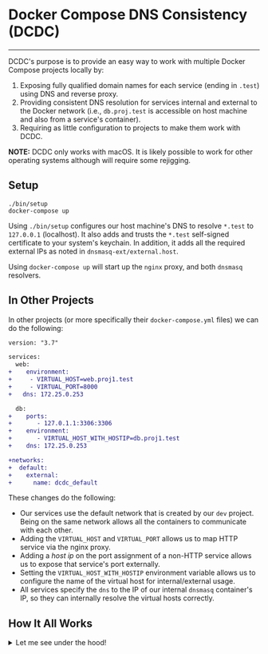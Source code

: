 # Docker Compose DNS Consistency (DCDC)
-----

DCDC's purpose is to provide an easy way to work with multiple Docker Compose projects locally by:

1. Exposing fully qualified domain names for each service (ending in `.test`) using DNS and reverse proxy.
2. Providing consistent DNS resolution for services internal and external to the Docker network (i.e., `db.proj.test` is accessible on host machine and also from a service's container).
3. Requiring as little configuration to projects to make them work with DCDC.

**NOTE:** DCDC only works with macOS. It is likely possible to work for other operating systems although will require some rejigging.

## Setup

```
./bin/setup
docker-compose up
```

Using `./bin/setup` configures our host machine's DNS to resolve `*.test` to `127.0.0.1` (localhost). It also adds and trusts the `*.test` self-signed certificate to your system's keychain. In addition, it adds all the required external IPs as noted in `dnsmasq-ext/external.host`.

Using `docker-compose up` will start up the `nginx` proxy, and both `dnsmasq` resolvers.

## In Other Projects

In other projects (or more specifically their `docker-compose.yml` files) we can do the following:

```diff
version: "3.7"

services:
  web:
+    environment:
+     - VIRTUAL_HOST=web.proj1.test
+     - VIRTUAL_PORT=8000
+   dns: 172.25.0.253

  db:
+    ports:
+       - 127.0.1.1:3306:3306
+    environment:
+       - VIRTUAL_HOST_WITH_HOSTIP=db.proj1.test
+    dns: 172.25.0.253

+networks:
+  default:
+    external:
+      name: dcdc_default
```

These changes do the following:

- Our services use the default network that is created by our `dev` project. Being on the same network allows all the containers to communicate with each other.
- Adding the `VIRTUAL_HOST` and `VIRTUAL_PORT` allows us to map HTTP service via the nginx proxy.
- Adding a _host ip_ on the port assignment of a non-HTTP service allows us to expose that service's port externally.
- Setting the `VIRTUAL_HOST_WITH_HOSTIP` environment variable allows us to configure the name of the virtual host for internal/external usage.
- All services specify the `dns` to the IP of our internal `dnsmasq` container's IP, so they can internally resolve the virtual hosts correctly.

## How It All Works
<details><summary>Let me see under the hood!</summary>

<br>

First, let us cover a pain point that exists when using Docker Compose and how we can alleviate it. Ultimately, we will see that this project offers us a great solution.

### Problem

We have a project (i.e., `proj1`) that contains an API (`api`) service. With Docker, we are able to expose the API server's default port (`3000`). Thus `localhost:3000` routes to the API of `proj1`. We have another project (i.e., `proj2`) that also contains an API (`api`) service and is also exposed on the default port of `3000`.

Both projects exist as separate repositories and therefore has a different `docker-compose.yml` file. In isolation, both projects run without any problem, and expose their API service on `localhost:3000`. The issue is when you want to run both projects at the same time, which might be needed for the development of a new feature or testing a complete flow.

The naive solution is to change one of the exposed ports for a project to `3001` so that the there is no clashing of ports. So for example, `proj2`'s API is now exposed on port `3001` and is reachable at `localhost:3001`.

There are a few problems here:

  1. This process of ensuring we have no conflicting ports on the host can be painful. Even if the projects aren't related, you can have conflicting ports being exposed. As the number of projects scale this becomes more challenging and likely a place is needed to keep track of used ports (or port ranges).
  2. If the two projects have to communicate to each other internally (i.e., not via the host's web browser), the projects cannot see each other as they are on a different network (by default).
  3. Externally to the Docker network, we refer to the APIs as `localhost:<port>`, but internally we need to use the _service name_ like `proj1`. There is a disconnect in how we _refer_ to the services internally and externally to the Docker network.

### Solution

We can use virtual hosts to give a name to each service (i.e., `api.proj1.test`), which removes the _port clashing_ problem. As long as the hostnames are unique there are no issues.

There are many approaches to accomplishing this, but ultimately we decided upon using a combination of [`nginx-proxy`](https://github.com/jwilder/nginx-proxy) and [`dnsmasq`](http://www.thekelleys.org.uk/dnsmasq/doc.html) to accomplish this. This [article](https://medium.com/@sumankpaul/use-nginx-proxy-and-dnsmasq-for-user-friendly-urls-during-local-development-a2ffebd8b05d) provides a great introduction to the solution.

Essentially, every Docker container which connects/disconnects to the network that `nginx-proxy` is running on will regenerate the proxy's nginx configuration. The configuration is set to proxy request to containers using a `VIRTUAL_HOST` environment variable defined in that service's `docker-compose.yml`. Nginx will proxy requests to their internal containers based on the `VIRTUAL_HOST` value.

There is a little bit of extra required to make this work on macOS. We need to use `dnsmasq` to route `*.test` URLs to our proxy. To keep things containerized we use `dnsmasq` in Docker and expose the DNS resolution to the host machine (port `53`). We also need a dedicated Docker network so that all the services can communicate with each other. To ensure that services are stable we set static IPs for these essential services and set up a default network that all `docker-compose.yml` files can use.

#### The First Gotcha -- Internal/External Resolutions

With respect to the pain points, our current solution solves #1 and #2 but doesn't address #3. We have non-clashing services, and due to the nature of how we have set up the services, we use the same default docker network. We still want the Docker services to be consistently accessible from both the host machine and the internal Docker containers.

Effectively, we want the same virtual host resolution to happen on both the Docker network and the host machine. To accomplish this, we need to introduce a second `dnsmasq`! We will have one for the internal DNS resolution and one for the external DNS resolution. We then specify our project containers to use the internal `dnsmasq` for it's DNS resolution, while the external one continues to function properly. This way we can refer to `api.proj1.test` both internally and externally to the Docker network.

#### The Second Gotcha -- Non-HTTP Services

With our solution so far, HTTP services work in both internal/external cases. The problem arises with non-HTTP services (i.e., databases). With nginx's reverse proxy approach, requests have the hostname in the request's header and this helps route the request to the appropriate service. With non-HTTP services, they cannot pass this information in a header, and thus they don't function properly.

To remedy this situation, we need to route our non-HTTP services directly to unique IPs. Fortunately, we can continue to use the `dnsmasq` tool to accomplish this.

##### Internal Changes

For internal usage, we're going to take advantage of [docker-gen](https://github.com/jwilder/docker-gen) to dynamically generate a _hostfile_ (`internal.host`) file. This file will list all the non-HTTP services that exist on the connected Docker network, for example:

```
# The following is the DNS mapping for non-HTTP containers (i.e., databases)
# They are dynamically determined if there is a HostIP set on the service
# and if there is a VIRTUAL_HOST_WITH_HOSTIP environment variable set
#
# i.e.,
#   ports:
#     - 127.10.0.1:3306:3306
#   environment:
#     VIRTUAL_HOST_WITH_HOSTIP: "db.my-project.test"
# --------------------------------------------------------------------------
#
# DNS for db proj1
172.25.0.2    db.proj1.test
# DNS for db proj2
172.25.0.3    db.proj2.test
```

In the above example, we list out the unique entries for the databases of our projects that point to the IP of their container. By using `docker-gen` we ensure that this hostfile is valid based on the containers that are running on the network. We also send a `HUP` signal to `dnsmasq` after each change to the hostfile so that the DNS changes are reflected correctly.

##### External Changes

For external usage, we again need to explicitly map a hostname to a container's IP. Unfortunately, Docker on macOS does not allow us to _cross into the Docker network_ and pull out IPs for containers from the host machine. Fortunately, we can do some _fancy networking_:

1. Create new IPs on your network interface:
```
sudo ifconfig lo0 add 127.10.0.1 netmask 0xffffffff
sudo ifconfig lo0 add 127.11.0.1 netmask 0xffffffff
```

2. Add the non-HTTP service to `dnsmasq-ext`'s hostfile (i.e., `dnsmasq-ext/external.host`) using new IP and _matching_ hostname:
```
127.10.0.1 = db.proj1.test
127.11.0.1 = db.proj2.test
```

3. Ensure the `docker-compose.yml` configuration for the service is setup correctly:
```
# proj1's docker-compose.yml
#...
ports:
  - 127.10.0.1:3306:3306
environment:
  VIRTUAL_HOST_WITH_HOSTIP: "db.proj1.test"
#...

# proj2's docker-compose.yml
#...
ports:
  - 127.11.0.1:3306:3306
environment:
  VIRTUAL_HOST_WITH_HOSTIP: "db.proj2.test"
#...
```

This configuration allows the host machine to resolve `db.proj1.test` and `db.proj2.test` to use our new IPs (`127.10.0.1` and `127.11.0.1`). These IPs via Docker routes to the service's exposed ports via the HostIP configuration. Ultimately, we are able to expose non-HTTP ports for the inner service (i.e., database) externally.

</p>
</details>
